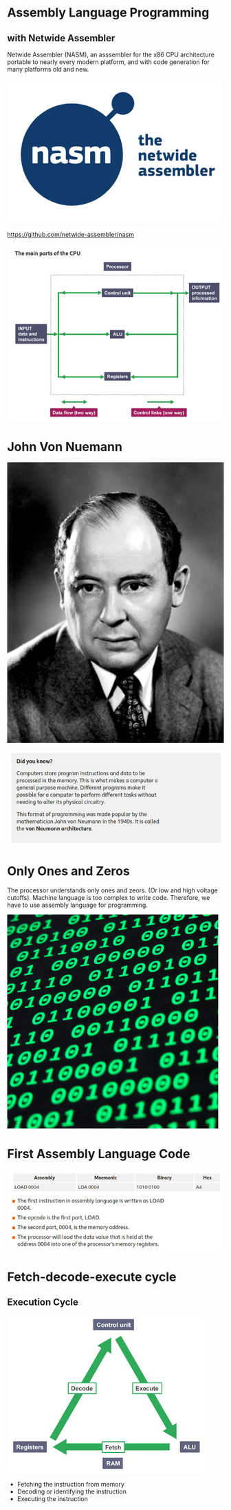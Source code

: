 # Assembly Language Programming

##  with Netwide Assembler

Netwide Assembler (NASM), an asssembler for the x86 CPU architecture portable to nearly every modern platform, and with code generation for many platforms old and new.

![NASM](netwide.png)

https://github.com/netwide-assembler/nasm

![CPU](cpu.png)

# John Von Nuemann

![JVN](john-von-nuemann.png)

![1940](1940.png)

# Only Ones and Zeros

The processor understands only ones and zeors. (Or low and high voltage cutoffs). Machine language is too complex to write code. Therefore, we have to use assembly language for programming.

![1s+0s](1s0s.png)

# First Assembly Language Code

![The First](first-assembly.png)

# Fetch-decode-execute cycle

## Execution Cycle

![Fetch Decode Execute](fetch-decode-execute.png)

- Fetching the instruction from memory
- Decoding or identifying the instruction
- Executing the instruction